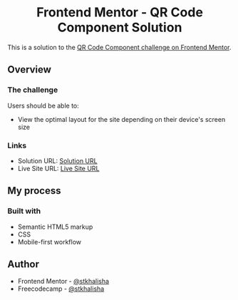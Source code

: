 <h1 align="center">Frontend Mentor - QR Code Component Solution</h1>


This is a solution to the [QR Code Component challenge on Frontend Mentor](https://www.frontendmentor.io/challenges/qr-code-component-iux_sIO_H).

## Overview

### The challenge

Users should be able to:

- View the optimal layout for the site depending on their device's screen size

### Links

- Solution URL: [Solution URL](https://github.com/stkhalisha/qr-code-component-css)
- Live Site URL: [Live Site URL](https://stkhalisha-qr-code-component.vercel.app/)

## My process

### Built with

- Semantic HTML5 markup
- CSS
- Mobile-first workflow

## Author

- Frontend Mentor - [@stkhalisha](https://www.frontendmentor.io/profile/stkhalisha)
- Freecodecamp - [@stkhalisha](https://www.freecodecamp.org/stkhalisha)

